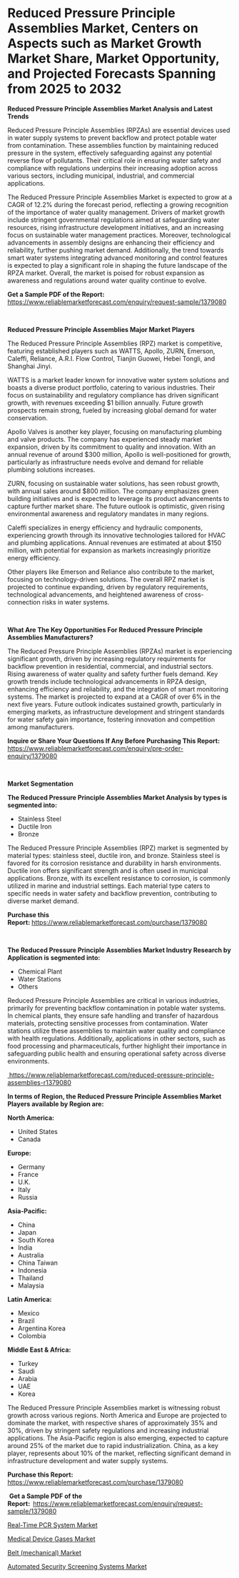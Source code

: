<p><h1>Reduced Pressure Principle Assemblies Market, Centers on Aspects such as Market Growth Market Share, Market Opportunity, and Projected Forecasts Spanning from 2025 to 2032</h1></p><p><strong>Reduced Pressure Principle Assemblies Market Analysis and Latest Trends</strong></p>
<p><p>Reduced Pressure Principle Assemblies (RPZAs) are essential devices used in water supply systems to prevent backflow and protect potable water from contamination. These assemblies function by maintaining reduced pressure in the system, effectively safeguarding against any potential reverse flow of pollutants. Their critical role in ensuring water safety and compliance with regulations underpins their increasing adoption across various sectors, including municipal, industrial, and commercial applications.</p><p>The Reduced Pressure Principle Assemblies Market is expected to grow at a CAGR of 12.2% during the forecast period, reflecting a growing recognition of the importance of water quality management. Drivers of market growth include stringent governmental regulations aimed at safeguarding water resources, rising infrastructure development initiatives, and an increasing focus on sustainable water management practices. Moreover, technological advancements in assembly designs are enhancing their efficiency and reliability, further pushing market demand. Additionally, the trend towards smart water systems integrating advanced monitoring and control features is expected to play a significant role in shaping the future landscape of the RPZA market. Overall, the market is poised for robust expansion as awareness and regulations around water quality continue to evolve.</p></p>
<p><strong>Get a Sample PDF of the Report:&nbsp;</strong> <a href="https://www.reliablemarketforecast.com/enquiry/request-sample/1379080?utm_campaign=1899&utm_medium=2&utm_source=Github&utm_content=ia&utm_term=24022025&utm_id=reduced-pressure-principle-assemblies">https://www.reliablemarketforecast.com/enquiry/request-sample/1379080</a></p>
<p>&nbsp;</p>
<p><strong>Reduced Pressure Principle Assemblies Major Market Players</strong></p>
<p><p>The Reduced Pressure Principle Assemblies (RPZ) market is competitive, featuring established players such as WATTS, Apollo, ZURN, Emerson, Caleffi, Reliance, A.R.I. Flow Control, Tianjin Guowei, Hebei Tongli, and Shanghai Jinyi. </p><p>WATTS is a market leader known for innovative water system solutions and boasts a diverse product portfolio, catering to various industries. Their focus on sustainability and regulatory compliance has driven significant growth, with revenues exceeding $1 billion annually. Future growth prospects remain strong, fueled by increasing global demand for water conservation.</p><p>Apollo Valves is another key player, focusing on manufacturing plumbing and valve products. The company has experienced steady market expansion, driven by its commitment to quality and innovation. With an annual revenue of around $300 million, Apollo is well-positioned for growth, particularly as infrastructure needs evolve and demand for reliable plumbing solutions increases.</p><p>ZURN, focusing on sustainable water solutions, has seen robust growth, with annual sales around $800 million. The company emphasizes green building initiatives and is expected to leverage its product advancements to capture further market share. The future outlook is optimistic, given rising environmental awareness and regulatory mandates in many regions.</p><p>Caleffi specializes in energy efficiency and hydraulic components, experiencing growth through its innovative technologies tailored for HVAC and plumbing applications. Annual revenues are estimated at about $150 million, with potential for expansion as markets increasingly prioritize energy efficiency.</p><p>Other players like Emerson and Reliance also contribute to the market, focusing on technology-driven solutions. The overall RPZ market is projected to continue expanding, driven by regulatory requirements, technological advancements, and heightened awareness of cross-connection risks in water systems.</p></p>
<p>&nbsp;</p>
<p><strong>What Are The Key Opportunities For Reduced Pressure Principle Assemblies Manufacturers?</strong></p>
<p><p>The Reduced Pressure Principle Assemblies (RPZAs) market is experiencing significant growth, driven by increasing regulatory requirements for backflow prevention in residential, commercial, and industrial sectors. Rising awareness of water quality and safety further fuels demand. Key growth trends include technological advancements in RPZA design, enhancing efficiency and reliability, and the integration of smart monitoring systems. The market is projected to expand at a CAGR of over 6% in the next five years. Future outlook indicates sustained growth, particularly in emerging markets, as infrastructure development and stringent standards for water safety gain importance, fostering innovation and competition among manufacturers.</p></p>
<p><strong>Inquire or Share Your Questions If Any Before Purchasing This Report:</strong> <a href="https://www.reliablemarketforecast.com/enquiry/pre-order-enquiry/1379080?utm_campaign=1899&utm_medium=2&utm_source=Github&utm_content=ia&utm_term=24022025&utm_id=reduced-pressure-principle-assemblies">https://www.reliablemarketforecast.com/enquiry/pre-order-enquiry/1379080</a></p>
<p>&nbsp;</p>
<p><strong>Market Segmentation</strong></p>
<p><strong>The Reduced Pressure Principle Assemblies Market Analysis by types is segmented into:</strong></p>
<p><ul><li>Stainless Steel</li><li>Ductile Iron</li><li>Bronze</li></ul></p>
<p><p>The Reduced Pressure Principle Assemblies (RPZ) market is segmented by material types: stainless steel, ductile iron, and bronze. Stainless steel is favored for its corrosion resistance and durability in harsh environments. Ductile iron offers significant strength and is often used in municipal applications. Bronze, with its excellent resistance to corrosion, is commonly utilized in marine and industrial settings. Each material type caters to specific needs in water safety and backflow prevention, contributing to diverse market demand.</p></p>
<p><strong>Purchase this Report:&nbsp;</strong><a href="https://www.reliablemarketforecast.com/purchase/1379080?utm_campaign=1899&utm_medium=2&utm_source=Github&utm_content=ia&utm_term=24022025&utm_id=reduced-pressure-principle-assemblies">https://www.reliablemarketforecast.com/purchase/1379080</a></p>
<p>&nbsp;</p>
<p><strong>The Reduced Pressure Principle Assemblies Market Industry Research by Application is segmented into:</strong></p>
<p><ul><li>Chemical Plant</li><li>Water Stations</li><li>Others</li></ul></p>
<p><p>Reduced Pressure Principle Assemblies are critical in various industries, primarily for preventing backflow contamination in potable water systems. In chemical plants, they ensure safe handling and transfer of hazardous materials, protecting sensitive processes from contamination. Water stations utilize these assemblies to maintain water quality and compliance with health regulations. Additionally, applications in other sectors, such as food processing and pharmaceuticals, further highlight their importance in safeguarding public health and ensuring operational safety across diverse environments.</p></p>
<p><a href="https://www.reliablemarketforecast.com/reduced-pressure-principle-assemblies-r1379080?utm_campaign=1899&utm_medium=2&utm_source=Github&utm_content=ia&utm_term=24022025&utm_id=reduced-pressure-principle-assemblies">&nbsp;https://www.reliablemarketforecast.com/reduced-pressure-principle-assemblies-r1379080</a></p>
<p><strong>In terms of Region, the Reduced Pressure Principle Assemblies Market Players available by Region are:</strong></p>
<p>
    <p> <strong> North America: </strong>
        <ul>
            <li>United States</li>
            <li>Canada</li>
        </ul>
        </p> 
    <p> <strong> Europe: </strong>
        <ul>
            <li>Germany</li>
            <li>France</li>
            <li>U.K.</li>
            <li>Italy</li>
            <li>Russia</li>
        </ul>
        </p> 
    <p> <strong> Asia-Pacific: </strong>
        <ul>
            <li>China</li>
            <li>Japan</li>
            <li>South Korea</li>
            <li>India</li>
            <li>Australia</li>
            <li>China Taiwan</li>
            <li>Indonesia</li>
            <li>Thailand</li>
            <li>Malaysia</li>
        </ul>
        </p> 
    <p> <strong> Latin America: </strong>
        <ul>
            <li>Mexico</li>
            <li>Brazil</li>
            <li>Argentina Korea</li>
            <li>Colombia</li>
        </ul>
        </p> 
    <p> <strong> Middle East & Africa: </strong>
        <ul>
            <li>Turkey</li>
            <li>Saudi</li>
            <li>Arabia</li>
            <li>UAE</li>
            <li>Korea</li>
        </ul>
    </p>
    </p>
<p><p>The Reduced Pressure Principle Assemblies market is witnessing robust growth across various regions. North America and Europe are projected to dominate the market, with respective shares of approximately 35% and 30%, driven by stringent safety regulations and increasing industrial applications. The Asia-Pacific region is also emerging, expected to capture around 25% of the market due to rapid industrialization. China, as a key player, represents about 10% of the market, reflecting significant demand in infrastructure development and water supply systems.</p></p>
<p><strong>Purchase this Report: </strong><a href="https://www.reliablemarketforecast.com/purchase/1379080?utm_campaign=1899&utm_medium=2&utm_source=Github&utm_content=ia&utm_term=24022025&utm_id=reduced-pressure-principle-assemblies">https://www.reliablemarketforecast.com/purchase/1379080</a></p>
<p>&nbsp;<strong>Get a Sample PDF of the Report:&nbsp;&nbsp;</strong><a href="https://www.reliablemarketforecast.com/enquiry/request-sample/1379080?utm_campaign=1899&utm_medium=2&utm_source=Github&utm_content=ia&utm_term=24022025&utm_id=reduced-pressure-principle-assemblies">https://www.reliablemarketforecast.com/enquiry/request-sample/1379080</a></p>
<p><strong></strong></p>
<p><p><a href="https://github.com/pizorirrerex/Market-Research-Report-List-1/blob/main/real-time-pcr-system-market.md?utm_campaign=1899&utm_medium=2&utm_source=Github&utm_content=ia&utm_term=24022025&utm_id=reduced-pressure-principle-assemblies">Real-Time PCR System Market</a></p><p><a href="https://github.com/beighgallisz/Market-Research-Report-List-1/blob/main/medical-device-gases-market.md?utm_campaign=1899&utm_medium=2&utm_source=Github&utm_content=ia&utm_term=24022025&utm_id=reduced-pressure-principle-assemblies">Medical Device Gases Market</a></p><p><a href="https://github.com/altafvaraswj/Market-Research-Report-List-1/blob/main/belt-mechanical-market.md?utm_campaign=1899&utm_medium=2&utm_source=Github&utm_content=ia&utm_term=24022025&utm_id=reduced-pressure-principle-assemblies">Belt (mechanical) Market</a></p><p><a href="https://github.com/paullsiskec4/Market-Research-Report-List-1/blob/main/automated-security-screening-systems-market.md?utm_campaign=1899&utm_medium=2&utm_source=Github&utm_content=ia&utm_term=24022025&utm_id=reduced-pressure-principle-assemblies">Automated Security Screening Systems Market</a></p></p>